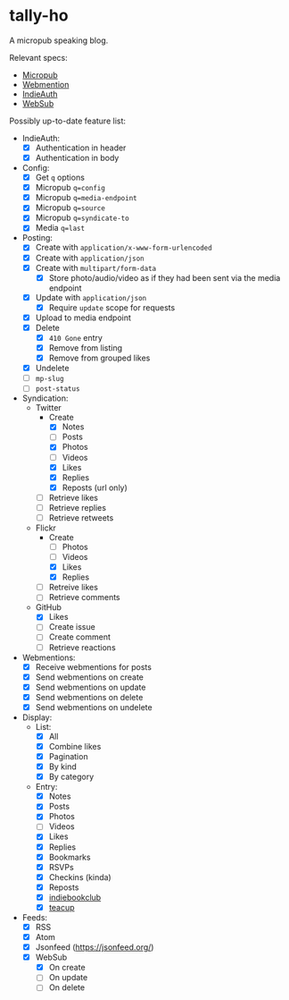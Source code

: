 # tally-ho

A micropub speaking blog.

Relevant specs:

- [Micropub](https://www.w3.org/TR/micropub/)
- [Webmention](https://www.w3.org/TR/webmention/)
- [IndieAuth](https://www.w3.org/TR/indieauth/)
- [WebSub](https://www.w3.org/TR/websub/)

Possibly up-to-date feature list:

- IndieAuth:
  * [x] Authentication in header
  * [x] Authentication in body

- Config:
  * [x] Get `q` options
  * [x] Micropub `q=config`
  * [x] Micropub `q=media-endpoint`
  * [x] Micropub `q=source`
  * [x] Micropub `q=syndicate-to`
  * [x] Media `q=last`

- Posting:
  * [x] Create with `application/x-www-form-urlencoded`
  * [x] Create with `application/json`
  * [x] Create with `multipart/form-data`
    * [x] Store photo/audio/video as if they had been sent via the media endpoint
  * [x] Update with `application/json`
    * [x] Require `update` scope for requests
  * [x] Upload to media endpoint
  * [x] Delete
    * [x] `410 Gone` entry
    * [x] Remove from listing
    * [x] Remove from grouped likes
  * [x] Undelete
  * [ ] `mp-slug`
  * [ ] `post-status`

- Syndication:
  * Twitter
    * Create
        * [x] Notes
        * [ ] Posts
        * [x] Photos
        * [ ] Videos
        * [x] Likes
        * [x] Replies
        * [x] Reposts (url only)
    * [ ] Retrieve likes
    * [ ] Retrieve replies
    * [ ] Retrieve retweets
  * Flickr
    * Create
      * [ ] Photos
      * [ ] Videos
      * [x] Likes
      * [x] Replies
    * [ ] Retreive likes
    * [ ] Retrieve comments
  * GitHub
    * [x] Likes
    * [ ] Create issue
    * [ ] Create comment
    * [ ] Retrieve reactions

- Webmentions:
  * [x] Receive webmentions for posts
  * [x] Send webmentions on create
  * [x] Send webmentions on update
  * [x] Send webmentions on delete
  * [x] Send webmentions on undelete

- Display:
  * List:
    * [x] All
    * [x] Combine likes
    * [x] Pagination
    * [x] By kind
    * [x] By category
  * Entry:
    * [x] Notes
    * [x] Posts
    * [x] Photos
    * [ ] Videos
    * [x] Likes
    * [x] Replies
    * [x] Bookmarks
    * [x] RSVPs
    * [x] Checkins (kinda)
    * [x] Reposts
    * [x] [indiebookclub](https://indiebookclub.biz/)
    * [x] [teacup](https://teacup.p3k.io/)

- Feeds:
  * [x] RSS
  * [x] Atom
  * [x] Jsonfeed (<https://jsonfeed.org/>)
  * [x] WebSub
    * [x] On create
    * [ ] On update
    * [ ] On delete
